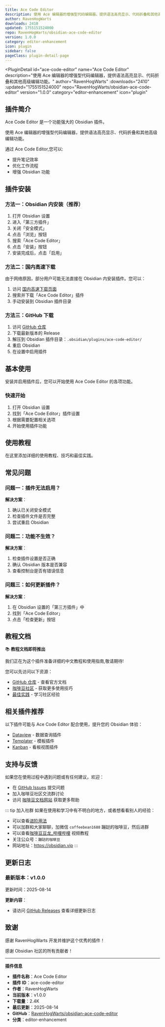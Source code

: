 ```yaml
---
title: Ace Code Editor
description: 使用 Ace 编辑器的增强型代码编辑器，提供语法高亮显示、代码折叠和其他高级编辑功能。
author: RavenHogWarts
downloads: 2410
updated: 1755151524000
repo: RavenHogWarts/obsidian-ace-code-editor
version: 1.0.0
category: editor-enhancement
icon: plugin
sidebar: false
pageClass: plugin-detail-page
---
```


<PluginDetail
  id="ace-code-editor"
  name="Ace Code Editor"
  description="使用 Ace 编辑器的增强型代码编辑器，提供语法高亮显示、代码折叠和其他高级编辑功能。"
  author="RavenHogWarts"
  :downloads="2410"
  :updated="1755151524000"
  repo="RavenHogWarts/obsidian-ace-code-editor"
  version="1.0.0"
  category="editor-enhancement"
  icon="plugin"
>

<!-- AUTO_GENERATED_START -->
## 插件简介

Ace Code Editor 是一个功能强大的 Obsidian 插件。

使用 Ace 编辑器的增强型代码编辑器，提供语法高亮显示、代码折叠和其他高级编辑功能。

通过 Ace Code Editor,您可以:

- 提升笔记效率
- 优化工作流程
- 增强 Obsidian 功能

<!-- AUTO_GENERATED_END -->

<!-- AUTO_GENERATED_START -->
## 插件安装

### 方法一：Obsidian 内安装（推荐）

1. 打开 Obsidian 设置
2. 进入「第三方插件」
3. 关闭「安全模式」
4. 点击「浏览」按钮
5. 搜索「Ace Code Editor」
6. 点击「安装」按钮
7. 安装完成后，点击「启用」

### 方法二：国内高速下载

由于网络原因，部分用户可能无法直接在 Obsidian 内安装插件。您可以：

1. 访问 [国内高速下载页面](/zh/documentation/obsidian-plugins-download.html)
2. 搜索并下载「Ace Code Editor」插件
3. 手动安装到 Obsidian 插件目录

### 方法三：GitHub 下载

1. 访问 [GitHub 仓库](https://github.com/RavenHogWarts/obsidian-ace-code-editor)
2. 下载最新版本的 Release
3. 解压到 Obsidian 插件目录：`.obsidian/plugins/ace-code-editor/`
4. 重启 Obsidian
5. 在设置中启用插件

## 基本使用

安装并启用插件后，您可以开始使用 Ace Code Editor 的各项功能。

### 快速开始

1. 打开 Obsidian 设置
2. 找到「Ace Code Editor」插件设置
3. 根据需要配置相关选项
4. 开始使用插件功能

<!-- AUTO_GENERATED_END -->

<!-- CUSTOM_CONTENT_START:tutorial -->
## 使用教程

在这里添加详细的使用教程、技巧和最佳实践。

<!-- CUSTOM_CONTENT_END:tutorial -->

<!-- SHARED_CONTENT_START -->
## 常见问题

### 问题一：插件无法启用？

**解决方案**：
1. 确认已关闭安全模式
2. 检查插件文件是否完整
3. 尝试重启 Obsidian

### 问题二：功能不生效？

**解决方案**：
1. 检查插件设置是否正确
2. 确认 Obsidian 版本是否兼容
3. 查看控制台是否有错误信息

### 问题三：如何更新插件？

**解决方案**：
1. 在 Obsidian 设置的「第三方插件」中
2. 找到「Ace Code Editor」
3. 点击「检查更新」按钮

## 教程文档

📚 **教程文档即将推出**

我们正在为这个插件准备详细的中文教程和使用指南,敬请期待!

您可以先访问以下资源：
- [GitHub 仓库](https://github.com/RavenHogWarts/obsidian-ace-code-editor) - 查看官方文档
- [咖啡豆社区](/zh/bases/) - 获取更多使用技巧
- [最佳实践](/zh/best-practices/) - 学习社区经验

## 相关插件推荐

以下插件可能与 Ace Code Editor 配合使用，提升您的 Obsidian 体验：

- [Dataview](/zh/plugins/dataview.html) - 数据查询插件
- [Templater](/zh/plugins/templater-obsidian.html) - 模板插件
- [Kanban](/zh/plugins/obsidian-kanban.html) - 看板视图插件

## 支持与反馈

如果您在使用过程中遇到问题或有任何建议，欢迎：

- 在 [GitHub Issues](https://github.com/RavenHogWarts/obsidian-ace-code-editor/issues) 提交问题
- 加入咖啡豆社区交流群讨论
- 访问 [咖啡豆文档网站](https://obsidian.vip) 获取更多帮助

::: tip 加入社群
如果在使用和学习中有不明白的地方，或者想看看别人的经验：
- 可以查看[进阶用法](/zh/advanced)
- 可以加群和大家聊聊，加微信 `coffeebean1688` 蹦跶的咖啡豆，然后进群
- 可以查看[咖啡豆豆龙_哔哩哔哩](https://space.bilibili.com/618777356) 视频教程
- 关注公众号：`蹦跶的咖啡豆`
- 网站地址：https://obsidian.vip
:::
<!-- SHARED_CONTENT_END -->

<!-- AUTO_GENERATED_START -->
## 更新日志

### 最新版本：v1.0.0

更新时间：2025-08-14

**更新内容**：
- 请访问 [GitHub Releases](https://github.com/RavenHogWarts/obsidian-ace-code-editor/releases) 查看详细更新日志

## 致谢

感谢 RavenHogWarts 开发并维护这个优秀的插件！

感谢 Obsidian 社区的所有贡献者！

---

**插件信息**
- **插件名称**：Ace Code Editor
- **插件 ID**：ace-code-editor
- **作者**：RavenHogWarts
- **当前版本**：v1.0.0
- **下载量**：2.4K
- **最后更新**：2025-08-14
- **GitHub**：[RavenHogWarts/obsidian-ace-code-editor](https://github.com/RavenHogWarts/obsidian-ace-code-editor)
- **分类**：editor-enhancement
<!-- AUTO_GENERATED_END -->

</PluginDetail>

